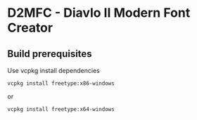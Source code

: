 # D2MFC - Diavlo II Modern Font Creator

## Build prerequisites

Use vcpkg install dependencies
```
vcpkg install freetype:x86-windows
```
or
```
vcpkg install freetype:x64-windows
```